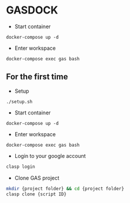 # GASDOCK

* Start container
```bash,zsh
docker-compose up -d
```

* Enter workspace
```bash,zsh
docker-compose exec gas bash
```

## For the first time

* Setup
```bash,zsh
./setup.sh
```

* Start container
```bash,zsh
docker-compose up -d
```

* Enter workspace
```bash,zsh
docker-compose exec gas bash
```

* Login to your google account
```bash
clasp login
```

* Clone GAS project
```bash
mkdir {project folder} && cd {project folder}
clasp clone {script ID}
```
